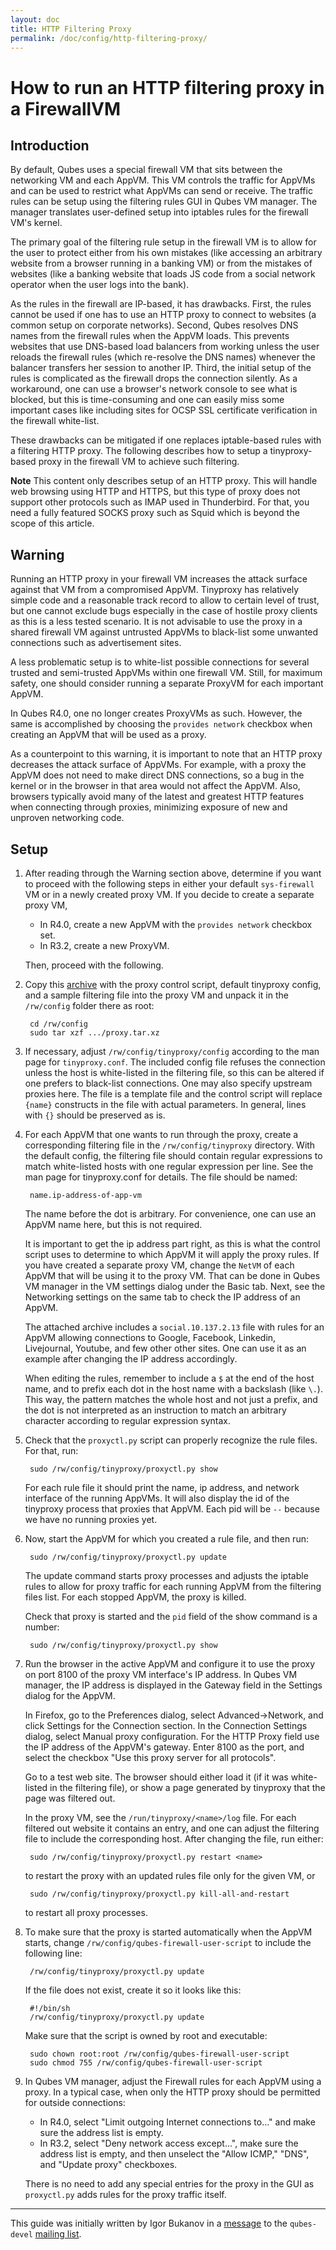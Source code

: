 ```yaml
---
layout: doc
title: HTTP Filtering Proxy
permalink: /doc/config/http-filtering-proxy/
---
```


How to run an HTTP filtering proxy in a FirewallVM
=================================================

Introduction
------------

By default, Qubes uses a special firewall VM that sits between the networking VM and each AppVM.
This VM controls the traffic for AppVMs and can be used to restrict what AppVMs can send or receive.
The traffic rules can be setup using the filtering rules GUI in Qubes VM manager.
The manager translates user-defined setup into iptables rules for the firewall VM's kernel.

The primary goal of the filtering rule setup in the firewall VM is to allow for the user to protect either from his own mistakes (like accessing an arbitrary website from a browser running in a banking VM) or from the mistakes of websites (like a banking website that loads JS code from a social network operator when the user logs into the bank).

As the rules in the firewall are IP-based, it has drawbacks.
First, the rules cannot be used if one has to use an HTTP proxy to connect to websites (a common setup on corporate networks).
Second, Qubes resolves DNS names from the firewall rules when the AppVM loads.
This prevents websites that use DNS-based load balancers from working unless the user reloads the firewall rules (which re-resolve the DNS names) whenever the balancer transfers her session to another IP.
Third, the initial setup of the rules is complicated as the firewall drops the connection silently.
As a workaround, one can use a browser's network console to see what is blocked, but this is time-consuming and one can easily miss some important cases like including sites for OCSP SSL certificate verification in the firewall white-list.

These drawbacks can be mitigated if one replaces iptable-based rules with a filtering HTTP proxy.
The following describes how to setup a tinyproxy-based proxy in the firewall VM to achieve such filtering.

**Note** This content only describes setup of an HTTP proxy.
This will handle web browsing using HTTP and HTTPS, but this type of proxy does not support other protocols such as IMAP used in Thunderbird.
For that, you need a fully featured SOCKS proxy such as Squid which is beyond the scope of this article.

Warning
-------

Running an HTTP proxy in your firewall VM increases the attack surface against that VM from a compromised AppVM.
Tinyproxy has relatively simple code and a reasonable track record to allow to certain level of trust, but one cannot exclude bugs especially in the case of hostile proxy clients as this is a less tested scenario.
It is not advisable to use the proxy in a shared firewall VM against untrusted AppVMs to black-list some unwanted connections such as advertisement sites.

A less problematic setup is to white-list possible connections for several trusted and semi-trusted AppVMs within one firewall VM.
Still, for maximum safety, one should consider running a separate ProxyVM for each important AppVM.

In Qubes R4.0, one no longer creates ProxyVMs as such. However, the same is accomplished by choosing the `provides network` checkbox when creating an AppVM that will be used as a proxy.

As a counterpoint to this warning, it is important to note that an HTTP proxy decreases the attack surface of AppVMs.
For example, with a proxy the AppVM does not need to make direct DNS connections, so a bug in the kernel or in the browser in that area would not affect the AppVM.
Also, browsers typically avoid many of the latest and greatest HTTP features when connecting through proxies, minimizing exposure of new and unproven networking code.


Setup
-----

1. After reading through the Warning section above, determine if you want to proceed with the following steps in either your default `sys-firewall` VM or in a newly created proxy VM.
   If you decide to create a separate proxy VM,
    * In R4.0, create a new AppVM with the `provides network` checkbox set.
    * In R3.2, create a new ProxyVM.
   
   Then, proceed with the following.

2. Copy this [archive] with the proxy control script, default tinyproxy config, and a sample filtering file into the proxy VM and unpack it in the `/rw/config` folder there as root:

        cd /rw/config
        sudo tar xzf .../proxy.tar.xz

3. If necessary, adjust `/rw/config/tinyproxy/config` according to the man page for `tinyproxy.conf`.
   The included config file refuses the connection unless the host is white-listed in the filtering file, so this can be altered if one prefers to black-list connections.
   One may also specify upstream proxies here.
   The file is a template file and the control script will replace `{name}` constructs in the file with actual parameters.
   In general, lines with `{}` should be preserved as is.

4. For each AppVM that one wants to run through the proxy, create a corresponding filtering file in the `/rw/config/tinyproxy` directory.
   With the default config, the filtering file should contain regular expressions to match white-listed hosts with one regular expression per line.
   See the man page for tinyproxy.conf for details.
   The file should be named:

        name.ip-address-of-app-vm

   The name before the dot is arbitrary.
   For convenience, one can use an AppVM name here, but this is not required.
   
   It is important to get the ip address part right, as this is what the control script uses to determine to which AppVM it will apply the proxy rules.
   If you have created a separate proxy VM, change the `NetVM` of each AppVM that will be using it to the proxy VM.
   That can be done in Qubes VM manager in the VM settings dialog under the Basic tab.
   Next, see the Networking settings on the same tab to check the IP address of an AppVM.

   The attached archive includes a `social.10.137.2.13` file with rules for an AppVM allowing connections to Google, Facebook, Linkedin, Livejournal, Youtube, and few other other sites.
   One can use it as an example after changing the IP address accordingly.

   When editing the rules, remember to include a `$` at the end of the host name, and to prefix each dot in the host name with a backslash (like `\.`).
   This way, the pattern matches the whole host and not just a prefix, and the dot is not interpreted as an instruction to match an arbitrary character according to regular expression syntax.

5. Check that the `proxyctl.py` script can properly recognize the rule files.
   For that, run:

        sudo /rw/config/tinyproxy/proxyctl.py show

   For each rule file it should print the name, ip address, and network interface of the running AppVMs.
   It will also display the id of the tinyproxy process that proxies that AppVM.
   Each pid will be `--` because we have no running proxies yet.

6. Now, start the AppVM for which you created a rule file, and then run:

        sudo /rw/config/tinyproxy/proxyctl.py update

   The update command starts proxy processes and adjusts the iptable rules to allow for proxy traffic for each running AppVM from the filtering files list.
   For each stopped AppVM, the proxy is killed.

   Check that proxy is started and the `pid` field of the show command is a number:

        sudo /rw/config/tinyproxy/proxyctl.py show

7. Run the browser in the active AppVM and configure it to use the proxy on port 8100 of the proxy VM interface's IP address.
   In Qubes VM manager, the IP address is displayed in the Gateway field in the Settings dialog for the AppVM.

   In Firefox, go to the Preferences dialog, select Advanced->Network, and click Settings for the Connection section.
   In the Connection Settings dialog, select Manual proxy configuration. For the HTTP Proxy field use the IP address of the AppVM's gateway.
   Enter 8100 as the port, and select the checkbox "Use this proxy server for all protocols".

   Go to a test web site.
   The browser should either load it (if it was white-listed in the filtering file), or show a page generated by tinyproxy that the page was filtered out.

   In the proxy VM, see the `/run/tinyproxy/<name>/log` file.
   For each filtered out website it contains an entry, and one can adjust the filtering file to include the corresponding host.
   After changing the file, run either:
   
        sudo /rw/config/tinyproxy/proxyctl.py restart <name>

   to restart the proxy with an updated rules file only for the given VM, or

        sudo /rw/config/tinyproxy/proxyctl.py kill-all-and-restart

   to restart all proxy processes.

8. To make sure that the proxy is started automatically when the AppVM starts, change `/rw/config/qubes-firewall-user-script` to include the following line:

        /rw/config/tinyproxy/proxyctl.py update

   If the file does not exist, create it so it looks like this:

        #!/bin/sh
        /rw/config/tinyproxy/proxyctl.py update

   Make sure that the script is owned by root and executable:

        sudo chown root:root /rw/config/qubes-firewall-user-script
        sudo chmod 755 /rw/config/qubes-firewall-user-script

9. In Qubes VM manager, adjust the Firewall rules for each AppVM using a proxy.
   In a typical case, when only the HTTP proxy should be permitted for outside connections:
    * In R4.0, select "Limit outgoing Internet connections to..." and make sure the address list is empty.
    * In R3.2, select "Deny network access except...", make sure the address list is empty, and then unselect the "Allow ICMP," "DNS", and "Update proxy" checkboxes.

   There is no need to add any special entries for the proxy in the GUI as `proxyctl.py` adds rules for the proxy traffic itself. 

--------------------------------------------------------------------------------

This guide was initially written by Igor Bukanov in a [message] to the `qubes-devel` [mailing list].

[archive]: https://groups.google.com/group/qubes-devel/attach/39c95d63fccca12b/proxy.tar.gz?part=0.1
[message]: https://groups.google.com/d/msg/qubes-devel/UlK8P27UtD4/K6HM_GNdyTkJ
[mailing list]: /mailing-lists/
